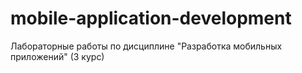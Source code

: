 # mobile-application-development
Лабораторные работы по дисциплине "Разработка мобильных приложений" (3 курс)
